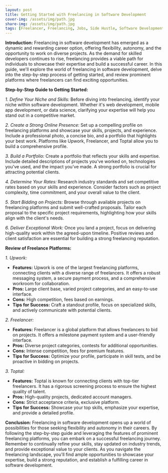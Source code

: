 ```yaml
---
layout: post
title: Getting Started with Freelancing in Software Development
cover-img: /assets/img/path.jpg
share-img: /assets/img/path.jpg
tags: [Freelancer, Freelancing, Jobs, Side Hustle, Software Development]
---
```


**Introduction:**
Freelancing in software development has emerged as a dynamic and rewarding career option, offering flexibility, autonomy, and the opportunity to work on diverse projects. As the demand for skilled developers continues to rise, freelancing provides a viable path for individuals to showcase their expertise and build a successful career. In this guide, we'll explore the world of freelancing in software development, delve into the step-by-step process of getting started, and review prominent platforms where freelancers can find exciting opportunities.

**Step-by-Step Guide to Getting Started:**

*1. Define Your Niche and Skills:*
Before diving into freelancing, identify your niche within software development. Whether it's web development, mobile app development, or data science, clarifying your expertise will help you stand out in a competitive market.

*2. Create a Strong Online Presence:*
Set up a compelling profile on freelancing platforms and showcase your skills, projects, and experience. Include a professional photo, a concise bio, and a portfolio that highlights your best work. Platforms like Upwork, Freelancer, and Toptal allow you to build a comprehensive profile.

*3. Build a Portfolio:*
Create a portfolio that reflects your skills and expertise. Include detailed descriptions of projects you've worked on, technologies you've used, and the impact you've made. A strong portfolio is crucial for attracting potential clients.

*4. Determine Your Rates:*
Research industry standards and set competitive rates based on your skills and experience. Consider factors such as project complexity, time commitment, and your overall value to the client.

*5. Start Bidding on Projects:*
Browse through available projects on freelancing platforms and submit well-crafted proposals. Tailor each proposal to the specific project requirements, highlighting how your skills align with the client's needs.

*6. Deliver Exceptional Work:*
Once you land a project, focus on delivering high-quality work within the agreed-upon timeline. Positive reviews and client satisfaction are essential for building a strong freelancing reputation.

**Review of Freelance Platforms:**

*1. Upwork:*
   - **Features:** Upwork is one of the largest freelancing platforms, connecting clients with a diverse range of freelancers. It offers a robust messaging system, a secure payment process, and a comprehensive workroom for collaboration.
   - **Pros:** Large client base, varied project categories, and an easy-to-use interface.
   - **Cons:** High competition, fees based on earnings.
   - **Tips for Success:** Craft a standout profile, focus on specialized skills, and actively communicate with potential clients.

*2. Freelancer:*
   - **Features:** Freelancer is a global platform that allows freelancers to bid on projects. It offers a milestone payment system and a user-friendly interface.
   - **Pros:** Diverse project categories, contests for additional opportunities.
   - **Cons:** Intense competition, fees for premium features.
   - **Tips for Success:** Optimize your profile, participate in skill tests, and be proactive in bidding on projects.

*3. Toptal:*
   - **Features:** Toptal is known for connecting clients with top-tier freelancers. It has a rigorous screening process to ensure the highest quality of talent.
   - **Pros:** High-quality projects, dedicated account managers.
   - **Cons:** Strict acceptance criteria, exclusive platform.
   - **Tips for Success:** Showcase your top skills, emphasize your expertise, and provide a detailed profile.

**Conclusion:**
Freelancing in software development opens up a world of possibilities for those seeking flexibility and autonomy in their careers. By following the step-by-step guide and leveraging the features of prominent freelancing platforms, you can embark on a successful freelancing journey. Remember to continually refine your skills, stay updated on industry trends, and provide exceptional value to your clients. As you navigate the freelancing landscape, you'll find ample opportunities to showcase your expertise, build a strong reputation, and establish a fulfilling career in software development.
